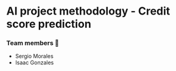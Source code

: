 # AI project methodology - Credit score prediction
### Team members 👥
- Sergio Morales
- Isaac Gonzales

